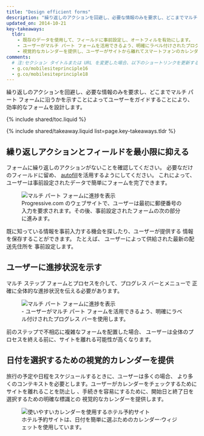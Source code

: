 ```yaml
---
title: "Design efficient forms"
description: "繰り返しのアクションを回避し、必要な情報のみを要求し、どこまでマルチ パート フォームに沿うかを示すことによってユーザーをガイドすることにより、効率的なフォームを設計します。"
updated_on: 2014-10-21
key-takeaways:
  tldr:
    - 既存のデータを使用して、フィールドに事前設定し、オートフィルを有効にします。
    - ユーザーがマルチ パート フォームを活用できるよう、明確にラベル付けされたプログレス バーを使用します。
    - 視覚的なカレンダーを提供し、ユーザーがサイトから離れてスマートフォンのカレンダー アプリにジャンプする必要をなくします。
comments:
  # 注:セクション タイトルまたは URL を変更した場合、以下のショートリンクを更新する必要があります
  - g.co/mobilesiteprinciple16
  - g.co/mobilesiteprinciple18
---
```


<p class="intro">
  繰り返しのアクションを回避し、必要な情報のみを要求し、どこまでマルチ パート フォームに沿うかを示すことによってユーザーをガイドすることにより、効率的なフォームを設計します。
</p>

{% include shared/toc.liquid %}

{% include shared/takeaway.liquid list=page.key-takeaways.tldr %}

## 繰り返しアクションとフィールドを最小限に抑える

フォームに繰り返しのアクションがないことを確認してください。
必要なだけのフィールドに留め、
[autofill](/web/fundamentals/input/form/label-and-name-inputs.html#use-metadata-to-enable-auto-complete)を活用するようにしてください。
これによって、ユーザーは事前設定されたデータで簡単にフォームを完了できます。

<figure>
  <img src="imgs/forms-multipart-good.png" srcset="imgs/forms-multipart-good.png 1x, imgs/forms-multipart-good-2x.png 2x" alt="マルチ パート フォームに進捗を表示">
  <figcaption>
    Progressive.com のウェブサイトで、ユーザーは最初に郵便番号の入力を要求されます。その後、事前設定されたフォームの次の部分に進みます。
  </figcaption>
</figure>

既に知っている情報を事前入力する機会を探したり、ユーザーが提供する
情報を保存することができます。  たとえば、
ユーザーによって供給された最新の配送先住所を
事前設定します。

## ユーザーに進捗状況を示す

マルチ ステップ フォームとプロセスを介して、プログレス バーとメニューで
正確に全体的な進捗状況を伝える必要があります。

<figure>
  <img src="imgs/forms-multipart-good.png" srcset="imgs/forms-multipart-good.png 1x, imgs/forms-multipart-good-2x.png 2x" alt="マルチ パート フォームに進捗を表示">
  <figcaption>
    - ユーザーがマルチ パート フォームを活用できるよう、明確にラベル付けされたプログレス バーを使用します。
  </figcaption>
</figure>

前のステップで不相応に複雑なフォームを配置した場合、
ユーザーは全体のプロセスを終える前に、サイトを離れる可能性が高くなります。 


## 日付を選択するための視覚的カレンダーを提供

旅行の予定や日程をスケジュールするときに、ユーザーは多くの場合、
より多くのコンテキストを必要とします。ユーザーがカレンダーをチェックするためにサイトを離れることを防止し
、手続きを容易にするために、開始日と終了日を選択するための明確な標識との
視覚的なカレンダーを提供します。 

<figure>
  <img src="imgs/forms-calendar-good.png" srcset="imgs/forms-calendar-good.png 1x, imgs/forms-calendar-good-2x.png 2x" alt="使いやすいカレンダーを使用するホテル予約サイト">
  <figcaption>
    ホテル予約サイトは、日付を簡単に選ぶためのカレンダー·ウィジェットを使用しています。
  </figcaption>
</figure>



